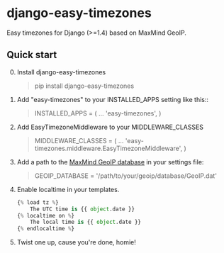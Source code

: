 django-easy-timezones
=====================

Easy timezones for Django (>=1.4) based on MaxMind GeoIP.

Quick start
-----------

0. Install django-easy-timezones

    > pip install django-easy-timezones

1. Add "easy-timezones" to your INSTALLED_APPS setting like this::

    > INSTALLED_APPS = (
    >   ...
    >   'easy-timezones',
    > )

2. Add EasyTimezoneMiddleware to your MIDDLEWARE_CLASSES 

    > MIDDLEWARE_CLASSES = (
    >   ...
    >   'easy-timezones.middleware.EasyTimezoneMiddleware',
    > )

3. Add a path to the [MaxMind GeoIP database](http://www.maxmind.com/en/geolocation_landing) in your settings file:

    > GEOIP_DATABASE = '/path/to/your/geoip/database/GeoIP.dat'

4. Enable localtime in your templates.

    ```python
    {% load tz %}
        The UTC time is {{ object.date }}
    {% localtime on %}
        The local time is {{ object.date }}
    {% endlocaltime %}
    ```

5. Twist one up, cause you're done, homie!
